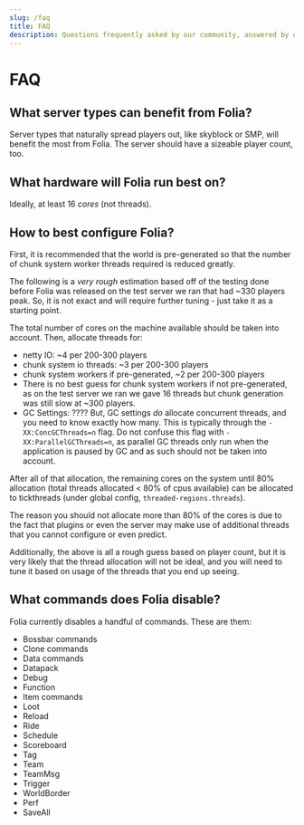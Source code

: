```yaml
---
slug: /faq
title: FAQ
description: Questions frequently asked by our community, answered by us!
---
```


# FAQ

## What server types can benefit from Folia?
Server types that naturally spread players out,
like skyblock or SMP, will benefit the most from Folia. The server
should have a sizeable player count, too.

## What hardware will Folia run best on?
Ideally, at least 16 _cores_ (not threads).

## How to best configure Folia?
First, it is recommended that the world is pre-generated so that the number
of chunk system worker threads required is reduced greatly.

The following is a _very rough_ estimation based off of the testing
done before Folia was released on the test server we ran that
had ~330 players peak. So, it is not exact and will require further tuning -
just take it as a starting point.

The total number of cores on the machine available should be
taken into account. Then, allocate threads for:
- netty IO: ~4 per 200-300 players
- chunk system io threads: ~3 per 200-300 players
- chunk system workers if pre-generated, ~2 per 200-300 players
- There is no best guess for chunk system workers if not pre-generated, as
  on the test server we ran we gave 16 threads but chunk generation was still
  slow at ~300 players.
- GC Settings: ???? But, GC settings _do_ allocate concurrent threads, and you need
  to know exactly how many. This is typically through the `-XX:ConcGCThreads=n` flag. Do not
  confuse this flag with `-XX:ParallelGCThreads=n`, as parallel GC threads only run when
  the application is paused by GC and as such should not be taken into account.

After all of that allocation, the remaining cores on the system until 80%
allocation (total threads allocated < 80% of cpus available) can be
allocated to tickthreads (under global config, `threaded-regions.threads`).

The reason you should not allocate more than 80% of the cores is due to the
fact that plugins or even the server may make use of additional threads
that you cannot configure or even predict.

Additionally, the above is all a rough guess based on player count, but
it is very likely that the thread allocation will not be ideal, and you
will need to tune it based on usage of the threads that you end up seeing.

## What commands does Folia disable?
Folia currently disables a handful of commands. These are them:
- Bossbar commands
- Clone commands
- Data commands
- Datapack
- Debug
- Function
- Item commands
- Loot
- Reload
- Ride
- Schedule
- Scoreboard
- Tag
- Team
- TeamMsg
- Trigger
- WorldBorder
- Perf
- SaveAll
